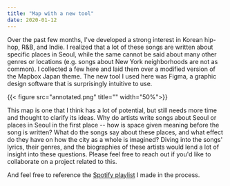 ```yaml
---
title: "Map with a new tool"
date: 2020-01-12
---
```


Over the past few months, I've developed a strong interest in Korean hip-hop, R&B, and Indie. I realized that a lot of these songs are written about specific places in Seoul, while the same cannot be said about many other genres or locations (e.g. songs about New York neighborhoods are not as common). I collected a few here and laid them over a modified version of the Mapbox Japan theme. The new tool I used here was Figma, a graphic design software that is surprisingly intuitive to use.

{{< figure src="annotated.png" title="" width="50%">}}

This map is one that I think has a lot of potential, but still needs more time and thought to clarify its ideas. Why do artists write songs about Seoul or places in Seoul in the first place -- how is space given meaning before the song is written? What do the songs say about these places, and what effect do they have on how the city as a whole is imagined? Diving into the songs' lyrics, their genres, and the biographies of these artists would lend a lot of insight into these questions. Please feel free to reach out if you'd like to collaborate on a project related to this.

And feel free to reference the [Spotify playlist](https://open.spotify.com/playlist/7MuIDL8rxlgPpBDVcqGLu1?si=o47wM-AaTGqpbL13YTUDpg) I made in the process. 
